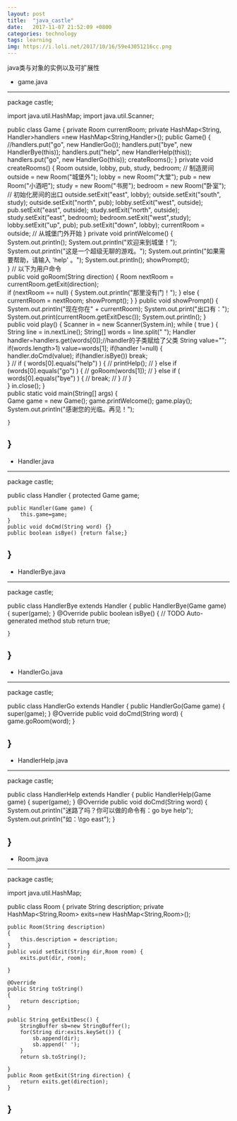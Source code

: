 ```yaml
---
layout: post
title:  "java_castle"
date:   2017-11-07 21:52:09 +0800
categories: technology
tags: learning
img: https://i.loli.net/2017/10/16/59e43051216cc.png
---
```

java类与对象的实例以及可扩展性

- game.java

---
package castle;

import java.util.HashMap;
import java.util.Scanner;

public class Game {
    private Room currentRoom;
    private HashMap<String, Handler>handlers =new HashMap<String,Handler>();
    public Game() 
    {
    	//handlers.put("go", new HandlerGo());
    	handlers.put("bye", new HandlerBye(this));
    	handlers.put("help", new HandlerHelp(this));
    	handlers.put("go", new HandlerGo(this));
    	createRooms();
    }
    private void createRooms()
    {
        Room outside, lobby, pub, study, bedroom;
        //	制造房间
        outside = new Room("城堡外");
          lobby = new Room("大堂");
          	pub = new Room("小酒吧");
          study = new Room("书房");
        bedroom = new Room("卧室");        
        //	初始化房间的出口
        outside.setExit("east", lobby);
        outside.setExit("south", study);
        outside.setExit("north", pub);
          lobby.setExit("west", outside);
            pub.setExit("east", outside);
          study.setExit("north", outside);
          study.setExit("east", bedroom);
        bedroom.setExit("west",study);
          lobby.setExit("up", pub);
            pub.setExit("down", lobby);
        currentRoom = outside;  //	从城堡门外开始
    }
    private void printWelcome() {
        System.out.println();
        System.out.println("欢迎来到城堡！");
        System.out.println("这是一个超级无聊的游戏。");
        System.out.println("如果需要帮助，请输入 'help' 。");
        System.out.println();
        showPrompt();       
    }
    // 以下为用户命令  
    public void goRoom(String direction) 
    {
        Room nextRoom = currentRoom.getExit(direction);   
        if (nextRoom == null) {
            System.out.println("那里没有门！");
        }
        else {
            currentRoom = nextRoom;
            showPrompt();
        }
    }
    public void showPrompt() {
    	 System.out.println("现在你在" + currentRoom);
         System.out.print("出口有：");
         System.out.print(currentRoom.getExitDesc());
         System.out.println();
    }   
    public void play() {
    	Scanner in = new Scanner(System.in);
    	while ( true ) {
    		String line = in.nextLine();
    		String[] words = line.split(" ");
    		Handler handler=handlers.get(words[0]);//handler的子类赋给了父类
    		String value="";
    		if(words.length>1)
    			value=words[1];
    		if(handler !=null) {
    			handler.doCmd(value);
    			if(handler.isBye())
    				break;    		
    		}
//    		if ( words[0].equals("help") ) {
//    			printHelp();
//    		} else if (words[0].equals("go") ) {
//    			goRoom(words[1]);
//    		} else if ( words[0].equals("bye") ) {
//    			break;
//    		}
//    }    		 
    	}
    	in.close();
    }	
    public static void main(String[] args) {		
		Game game = new Game(); 
		game.printWelcome();
		game.play();
        System.out.println("感谢您的光临。再见！");
       
    }
}
---


- Handler.java

---
package castle;

public class Handler {
	protected Game game;
	
	public Handler(Game game) {
		this.game=game;
	}
	public void doCmd(String word) {}
	public boolean isBye() {return false;}
}
---

- HandlerBye.java
---
package castle;

public class HandlerBye extends Handler {
	public HandlerBye(Game game) {
		super(game);
	}
	@Override
	public boolean isBye() {
		// TODO Auto-generated method stub
		return true;
		
	}
	
	
}
---

- HandlerGo.java

---
package castle;

public class HandlerGo extends Handler {
	public HandlerGo(Game game) {
		super(game);
	}
	@Override
	public void doCmd(String word) {
		game.goRoom(word);
	}

}
---

- HandlerHelp.java
---
package castle;

public class HandlerHelp extends Handler {
	public HandlerHelp(Game game) {
		super(game);
	}
	@Override
	public void doCmd(String word) {
		System.out.println("迷路了吗？你可以做的命令有：go bye help");
        System.out.println("如：\tgo east");
	}

}
---

- Room.java
---
package castle;

import java.util.HashMap;


public class Room {
   private String description;
   private HashMap<String,Room> exits=new HashMap<String,Room>();
 
    public Room(String description) 
    {
        this.description = description;
    }
    public void setExit(String dir,Room room) {
    	exits.put(dir, room);
    	
    }
    
    @Override
    public String toString()
    {
        return description;
    }
    
    public String getExitDesc() {
    	StringBuffer sb=new StringBuffer();
    	for(String dir:exits.keySet()) {
    		sb.append(dir);
    		sb.append(' ');		
    	}
    	return sb.toString();
    	
    }
    public Room getExit(String direction) {
    	return exits.get(direction);
    }
}
---

